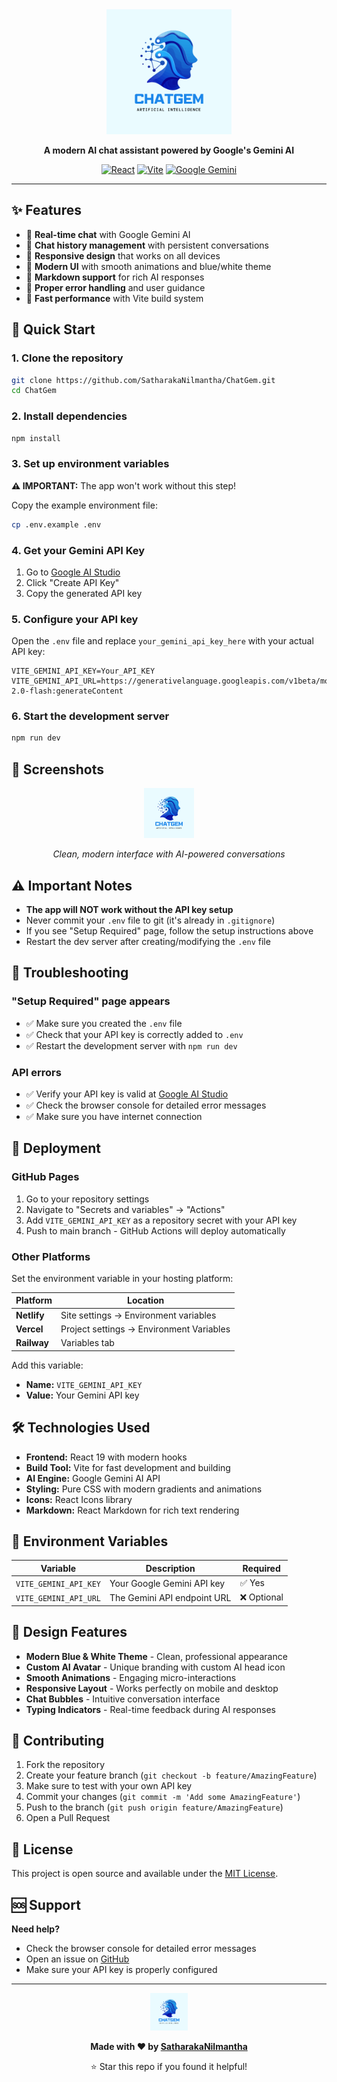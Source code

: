 <div align="center">
  <img src="src/Images/Human Tech (1).png" alt="ChatGem AI" width="200" height="200">
  
  **A modern AI chat assistant powered by Google's Gemini AI**
  
  [![React](https://img.shields.io/badge/React-19.1.0-61DAFB?style=flat-square&logo=react)](https://reactjs.org/)
  [![Vite](https://img.shields.io/badge/Vite-7.0.0-646CFF?style=flat-square&logo=vite)](https://vitejs.dev/)
  [![Google Gemini](https://img.shields.io/badge/Google-Gemini%20AI-4285F4?style=flat-square&logo=google)](https://ai.google.dev/)
  
  ---
</div>

## ✨ Features

- 🤖 **Real-time chat** with Google Gemini AI
- 💬 **Chat history management** with persistent conversations
- 📱 **Responsive design** that works on all devices
- 🎨 **Modern UI** with smooth animations and blue/white theme
- 📝 **Markdown support** for rich AI responses
- 🔧 **Proper error handling** and user guidance
- 🚀 **Fast performance** with Vite build system

## 🚀 Quick Start

### 1. Clone the repository
```bash
git clone https://github.com/SatharakaNilmantha/ChatGem.git
cd ChatGem
```

### 2. Install dependencies
```bash
npm install
```

### 3. Set up environment variables
**⚠️ IMPORTANT:** The app won't work without this step!

Copy the example environment file:
```bash
cp .env.example .env
```

### 4. Get your Gemini API Key
1. Go to [Google AI Studio](https://makersuite.google.com/app/apikey)
2. Click "Create API Key"
3. Copy the generated API key

### 5. Configure your API key
Open the `.env` file and replace `your_gemini_api_key_here` with your actual API key:

```env
VITE_GEMINI_API_KEY=Your_API_KEY
VITE_GEMINI_API_URL=https://generativelanguage.googleapis.com/v1beta/models/gemini-2.0-flash:generateContent
```

### 6. Start the development server
```bash
npm run dev
```

## 📸 Screenshots

<div align="center">
  <img src="src/Images/Human Tech (1).png" alt="ChatGem Interface" width="80">
  <p><em>Clean, modern interface with AI-powered conversations</em></p>
</div>

## ⚠️ Important Notes

- **The app will NOT work without the API key setup**
- Never commit your `.env` file to git (it's already in `.gitignore`)
- If you see "Setup Required" page, follow the setup instructions above
- Restart the dev server after creating/modifying the `.env` file

## 🔧 Troubleshooting

### "Setup Required" page appears
- ✅ Make sure you created the `.env` file
- ✅ Check that your API key is correctly added to `.env`
- ✅ Restart the development server with `npm run dev`

### API errors
- ✅ Verify your API key is valid at [Google AI Studio](https://makersuite.google.com/app/apikey)
- ✅ Check the browser console for detailed error messages
- ✅ Make sure you have internet connection

## 🚀 Deployment

### GitHub Pages
1. Go to your repository settings
2. Navigate to "Secrets and variables" → "Actions"
3. Add `VITE_GEMINI_API_KEY` as a repository secret with your API key
4. Push to main branch - GitHub Actions will deploy automatically

### Other Platforms
Set the environment variable in your hosting platform:

| Platform | Location |
|----------|----------|
| **Netlify** | Site settings → Environment variables |
| **Vercel** | Project settings → Environment Variables |
| **Railway** | Variables tab |

Add this variable:
- **Name:** `VITE_GEMINI_API_KEY`
- **Value:** Your Gemini API key

## 🛠️ Technologies Used

- **Frontend:** React 19 with modern hooks
- **Build Tool:** Vite for fast development and building
- **AI Engine:** Google Gemini AI API
- **Styling:** Pure CSS with modern gradients and animations
- **Icons:** React Icons library
- **Markdown:** React Markdown for rich text rendering

## 📝 Environment Variables

| Variable | Description | Required |
|----------|-------------|----------|
| `VITE_GEMINI_API_KEY` | Your Google Gemini API key | ✅ Yes |
| `VITE_GEMINI_API_URL` | The Gemini API endpoint URL | ❌ Optional |

## 🎨 Design Features

- **Modern Blue & White Theme** - Clean, professional appearance
- **Custom AI Avatar** - Unique branding with custom AI head icon
- **Smooth Animations** - Engaging micro-interactions
- **Responsive Layout** - Works perfectly on mobile and desktop
- **Chat Bubbles** - Intuitive conversation interface
- **Typing Indicators** - Real-time feedback during AI responses

## 🤝 Contributing

1. Fork the repository
2. Create your feature branch (`git checkout -b feature/AmazingFeature`)
3. Make sure to test with your own API key
4. Commit your changes (`git commit -m 'Add some AmazingFeature'`)
5. Push to the branch (`git push origin feature/AmazingFeature`)
6. Open a Pull Request

## 📄 License

This project is open source and available under the [MIT License](LICENSE).

## 🆘 Support

**Need help?** 
- Check the browser console for detailed error messages
- Open an issue on [GitHub](https://github.com/SatharakaNilmantha/ChatGem/issues)
- Make sure your API key is properly configured

---

<div align="center">
  <img src="src/Images/Human Tech (1).png" alt="ChatGem AI" width="60">
  
  **Made with ❤️ by [SatharakaNilmantha](https://github.com/SatharakaNilmantha)**
  
  ⭐ Star this repo if you found it helpful!
</div>
